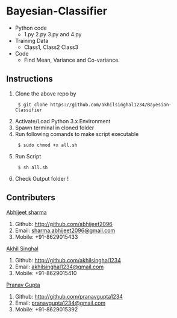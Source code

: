 # Bayesian-Classifier
- Python code 
  - 1.py 2.py 3.py and 4.py 
- Training Data
  - Class1, Class2 Class3 
- Code
  - Find Mean, Variance and Co-variance.

## Instructions
1. Clone the above repo by 
	```
	 $ git clone https://github.com/akhilsinghal1234/Bayesian-Classifier 
	```
2. Activate/Load Python 3.x Environment
3. Spawn terminal in cloned folder
4. Run following comands to make script executable
 	```
 	 $ sudo chmod +x all.sh 
 	```
5. Run Script
 	```
 	 $ sh all.sh
 	``` 
6. Check Output folder !

## Contributers

[Abhijeet sharma](http://students.iitmandi.ac.in/~abhijeet_sharma)
1. Github: http://github.com/abhijeet2096
2. Email: sharma.abhijeet2096@gmail.com
3. Mobile: +91-8629015433

[Akhil Singhal](http://students.iitmandi.ac.in/~akhil_singhal)
1. Github: http://github.com/akhilsinghal1234
2. Email: akhilsinghal1234@gmail.com
3. Mobile: +91-8629015410

[Pranav Gupta](http://pranavgupta1234.github.io)
1. Github: http://github.com/pranavgupta1234
2. Email: pranavgupta1234@gmail.com
3. Mobile: +91-8629015392